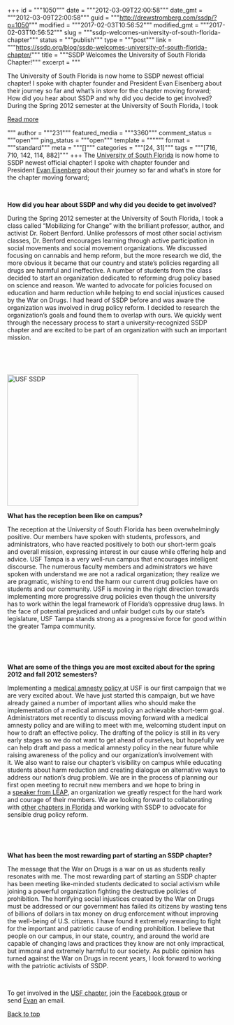 +++
id = """1050"""
date = """2012-03-09T22:00:58"""
date_gmt = """2012-03-09T22:00:58"""
guid = """http://drewstromberg.com/ssdp/?p=1050"""
modified = """2017-02-03T10:56:52"""
modified_gmt = """2017-02-03T10:56:52"""
slug = """ssdp-welcomes-university-of-south-florida-chapter"""
status = """publish"""
type = """post"""
link = """https://ssdp.org/blog/ssdp-welcomes-university-of-south-florida-chapter/"""
title = """SSDP Welcomes the University of South Florida Chapter!"""
excerpt = """<p>The University of South Florida is now home to SSDP newest official chapter! I spoke with chapter founder and President Evan Eisenberg about their journey so far and what&#8217;s in store for the chapter moving forward; &nbsp; How did you hear about SSDP and why did you decide to get involved? During the Spring 2012 semester at the University of South Florida, I took</p>
<div class="h10"></div>
<p><a class="more-link2 flat" href="https://ssdp.org/blog/ssdp-welcomes-university-of-south-florida-chapter/">Read more</a></p>
"""
author = """231"""
featured_media = """3360"""
comment_status = """open"""
ping_status = """open"""
template = """"""
format = """standard"""
meta = """[]"""
categories = """[24, 31]"""
tags = """[716, 710, 142, 114, 882]"""
+++
The <a title="USF SSDP" href="http://ssdp.org/chapters/southern/florida/university-of-south-florida" target="_blank">University of South Florida</a> is now home to SSDP newest official chapter! I spoke with chapter founder and President <a title="Email Evan" href="mailto:eceisenb@mail.usf.edu" target="_blank">Evan Eisenberg</a> about their journey so far and what&#8217;s in store for the chapter moving forward;



&nbsp;



<strong>How did you hear about SSDP and why did you decide to get involved?</strong>



During the Spring 2012 semester at the University of South Florida, I took a class called “Mobilizing for Change” with the brilliant professor, author, and activist Dr. Robert Benford. Unlike professors of most other social activism classes, Dr. Benford encourages learning through active participation in social movements and social movement organizations. We discussed focusing on cannabis and hemp reform, but the more research we did, the more obvious it became that our country and state’s policies regarding all drugs are harmful and ineffective. A number of students from the class decided to ­start an organization dedicated to reforming drug policy based on science and reason. We wanted to advocate for policies focused on education and harm reduction while helping to end social injustices caused by the War on Drugs. I had heard of SSDP before and was aware the organization was involved in drug policy reform. I decided to research the organization’s goals and found them to overlap with ours. We quickly went through the necessary process to start a university-recognized SSDP chapter and are excited to be part of an organization with such an important mission.



&nbsp;



&nbsp;



<img class="alignright" title="USF SSDP" src="http://ssdp.org/assets/images/blog/2012/March/usf.png" alt="USF SSDP" width="300" height="300" />



<strong>What has the reception been like on campus?</strong>

<div>



The reception at the University of South Florida has been overwhelmingly positive. Our members have spoken with students, professors, and administrators, who have reacted positively to both our short-term goals and overall mission, expressing interest in our cause while offering help and advice. USF Tampa is a very well-run campus that encourages intelligent discourse. The numerous faculty members and administrators we have spoken with understand we are not a radical organization; they realize we are pragmatic, wishing to end the harm our current drug policies have on students and our community. USF is moving in the right direction towards implementing more progressive drug policies even though the university has to work within the legal framework of Florida’s oppressive drug laws. In the face of potential prejudiced and unfair budget cuts by our state’s legislature, USF Tampa stands strong as a progressive force for good within the greater Tampa community.



&nbsp;



&nbsp;



<strong>What are some of the things you are most excited about for the spring 2012 and fall 2012 semesters?</strong>



Implementing a <a title="911 Good Samaritan Policy" href="http://ssdp.org/campaigns/good-samaritan-policies" target="_blank">medical amnesty policy </a>at USF is our first campaign that we are very excited about. We have just started this campaign, but we have already gained a number of important allies who should make the implementation of a medical amnesty policy an achievable short-term goal. Administrators met recently to discuss moving forward with a medical amnesty policy and are willing to meet with me, welcoming student input on how to draft an effective policy. The drafting of the policy is still in its very early stages so we do not want to get ahead of ourselves, but hopefully we can help draft and pass a medical amnesty policy in the near future while raising awareness of the policy and our organization’s involvement with it. We also want to raise our chapter’s visibility on campus while educating students about harm reduction and creating dialogue on alternative ways to address our nation’s drug problem. We are in the process of planning our first open meeting to recruit new members and we hope to bring in a <a title="LEAP Speakers" href="http://ssdp.org/resources/speakers/leap" target="_blank">speaker from LEAP</a>, an organization we greatly respect for the hard work and courage of their members. We are looking forward to collaborating with <a title="SSDP Florida Chapters" href="http://ssdp.org/chapters/southern/florida" target="_blank">other chapters in Florida</a> and working with SSDP to advocate for sensible drug policy reform.



&nbsp;



&nbsp;



<strong>What has been the most rewarding part of starting an SSDP chapter?</strong>



The message that the War on Drugs is a war on us as students really resonates with me. The most rewarding part of starting an SSDP chapter has been meeting like-minded students dedicated to social activism while joining a powerful organization fighting the destructive policies of prohibition. The horrifying social injustices created by the War on Drugs must be addressed or our government has failed its citizens by wasting tens of billions of dollars in tax money on drug enforcement without improving the well-being of U.S. citizens. I have found it extremely rewarding to fight for the important and patriotic cause of ending prohibition. I believe that people on our campus, in our state, country, and around the world are capable of changing laws and practices they know are not only impractical, but immoral and extremely harmful to our society. As public opinion has turned against the War on Drugs in recent years, I look forward to working with the patriotic activists of SSDP.



&nbsp;



To get involved in the <a title="USF SSDP" href="http://ssdp.org/chapters/southern/florida/university-of-south-florida" target="_blank">USF chapter</a>, join the <a title="USF SSDP Facebook group" href="http://www.facebook.com/groups/336279873078546/" target="_blank">Facebook group</a> or send <a title="Email Evan" href="mailto:eceisenb@mail.usf.edu" target="_blank">Evan</a> an email.



</div>

<a title="Back to Top" href="http://ssdp.org/news/blog/ssdp-welcomes-university-of-south-florida-chapter#top">Back to top</a>
